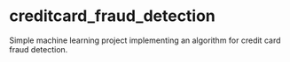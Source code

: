 # creditcard_fraud_detection
Simple machine learning project implementing an algorithm for credit card fraud detection.
